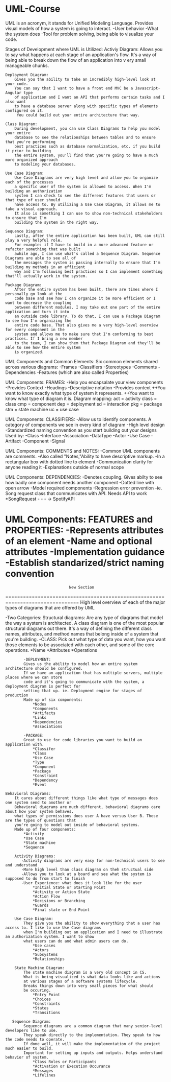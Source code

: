 # UML-Course
UML is an acronym, it stands for Unified Modeling Language.
Provides visual models of how a system is going to interact.
-User behavior
-What the system does
-Tool for problem solving, being able to visualize your code.

Stages of Development where UML is Utilized:
    Activiy Diagram: 
        Allows you to say what happens at each stage of an application's flow. 
        It's a way of being able to break down the flow of an application into v
        ery small manageable chunks.

    Deployment Diagram:
        Gives you the ability to take an incredibly high-level look at your code.
        You can say that I want to have a front end MVC be a Javascript-Angular type 
        of application and I want an API that performs certain tasks and I also want 
        to have a database server along with specific types of elements configured on it.
         You could build out your entire architecture that way.

    Class Diagram:
        During development, you can use Class Diagrams to help you model your entire 
        database to see the relationships between tables and to ensure that you're performing 
        best practices such as database normalization, etc. if you build it prior to building 
        the entire system, you'll find that you're going to have a much more organized approach 
        to modeling your databases.

    Use Case Diagram:
        Use Case Diagrams are very high level and allow you to organize each of the processes 
        a specific user of the system is allowed to access. When I'm building an authorization 
        system I can check to see the different features that users or that type of user should 
        have access to. By utilizing a Use Case Diagram, it allows me to take a visual approach.
        It also is something I can use to show non-technical stakeholders to ensure that I'm 
        building the system in the right way.

    Sequence Diagram:
        Lastly, after the entire application has been built, UML can still play a very helpful role. 
        For example: if I have to build in a more advanced feature or refactor something that was built 
        awhile ago, I can use what's called a Sequence Diagram. Sequence Diagrams are able to see all of
        the messages the system is passing internally to ensure that I'm building my methods in an efficient 
        way and I'm following best practices so I can implement something that'll actually work in the system.

    Package Diagram:
        After the entire system has been built, there are times where I personally go look at the 
        code base and see how I can organize it be more efficient or I want to decrease the coupling 
        between different modules. I may take out one part of the entire application and turn it into 
        an outside code library. To do that, I can use a Package Diagram to see how I'm organizing the
        entire code base. That also gives me a very high-level overview for every component in the 
        system and allows me to make sure that I'm conforming to best practices. If I bring a new member
        to the team, I can show them that Package Diagram and they'll be able to see how the entire system
        is organized.

UML Components and Common Elements:
    Six common elements shared across various diagrams:
        -Frames
        -Classifiers
        -Stereotypes
        -Comments
        -Dependencies
        -Features (which are also called Properties)

UML Components: FRAMES: 
    -Help you encapsalate your view components
    -Provides Context
    -Headings
    -Descriptive notation
    -Provides context
        ++You want to know exactly what type of system it represents.
        ++You want to know what type of diagram it is.
    Diagram mapping:
    act = activity
    class = class
    cmp = component
    dep = deployment
    sd = interaction
    pkg = package
    stm = state machine
    uc = use case

UML Components: CLASSIFIERS:
    -Allow us to identify components. A category of components we see in every kind of diagram
    -High level design
    -Standardized naming convention as you start building out your designs
        Used by:
        -Class
        -Interface
        -Association
        -DataType
        -Actor
        -Use Case
        -Artifact
        -Component
        -Signal

UML Components: COMMENTS and NOTES:
    -Common UML components are comments. 
    -Also called "Notes,"Ability to have descriptive markup.
    -In a rectangular box with dotted line to element
    -Communication clarity for anyone reading it
    -Explanations outside of normal scope

UML Components: DEPENDENCIES:
    -Denotes coupling. Gives abilty to see how badly one component needs another component
    -Dotted line with open arrow
    -Model required components 
    -Regression error prevention
    -ie. Song request class that communicates with API. Needs API to work
        *SongRequest - - - -> SpotifyAPI

UML Components: FEATURES and PROPERTIES:
    -Represents attributes of an element
    -Name and optional attributes
    -Implementation guidance
    -Establish standarized/strict naming convention
===============================================================================
                                New Section
===============================================================================
High level overview of each of the major types of diagrams that are offered by UML

 -Two Categories: 
    Structural diagrams:
        Are any type of diagrams that model the way a system is architected.
        A class diagram is one of the most popular structural diagrams out there. 
        It's a way of defining the different class names, attributes, and method 
        names that belong inside of a system that you're building.
            -CLASS: 
            Pick out what type of data you want, how you want those elements 
            to be associated with each other, and some of the core operations.
                *Name
                *Attributes
                *Operations

            -DEPLOYMENT:
            Gives us the ability to model how an entire system architecture should be configured.
            If we have an application that has multiple servers, multiple places where we can store 
            code and it's going to communicate with the system, a deployment diagram is perfect for 
            setting that up. ie. Deployment engine for stages of production
            Made up of six components:
                *Nodes 
                *Components
                *Artifacts
                *Links
                *Dependencies
                *Associations

            -PACKAGE:
            Great to use for code libraries you want to build an application with.
                *Classifer
                *Class
                *Use Case
                *Type
                *Component
                *Package
                *Constraint
                *Dependency
                *Event

    Behavioral Diagrams:
        It cares about different things like what type of messages does one system send to another or 
        Behavioral diagrams are much different, behavioral diagrams care about how your system behaves.
        what types of permissions does user A have versus User B. Those are the types of questions that
        you're going to model out inside of behavioral systems.
        Made up of four components:
            *Activity
            *Use Case
            *State machine
            *Sequence

        Activity Diagrams: 
           -Activity diagrams are very easy for non-technical users to see and understand
           -More high level than class diagram on theh structual side
           -Allows you to look at a board and see what the system is supposed to do from start to finish
           -User Experience: what does it look like for the user
                *Initial State or Starting Point
                *Activity or Action State
                *Action Flow
                *Decisions or Branching
                *Guards
                *Final state or End Point
        
        Use Case Diagram:
            They give you the ability to show everything that a user has access to. I like to use Use Case diagrams 
            when I'm building out an application and I need to illustrate an authorization system. I want to show 
            what users can do and what admin users can do.
                *Use cases
                *Actors
                *Subsystems
                *Relationships

        State Machine Diagram:
            The state machine diagram is a very old concept in CS.
            What is being visualized is what data looks like and actions
            at various stages of a software systems lifecycle.
            Breaks things down into very small pieces for what should
            be occuring.
                *Entry Point
                *Choices
                *Constraints
                *States
                *Transitions

       Sequence Diagram:
            Sequence diagrams are a common diagram that many senior-level developers like to use. 
            They speak directly to the implementation. They speak to how the code needs to operate.
            If done well, it will make the implementation of the project much easier to build. 
            Important for setting up inputs and outputs. Helps understand behavior of system.
                *Class Roles or Participants 
                *Activation or Execution Occurance
                *Messages
                *Lifelines  


